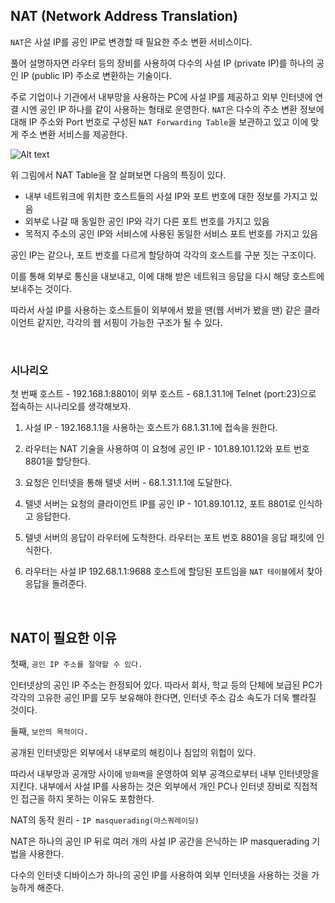 ## NAT (Network Address Translation)

`NAT`은 사설 IP를 공인 IP로 변경할 때 필요한 주소 변환 서비스이다.

풀어 설명하자면 라우터 등의 장비를 사용하여 다수의 사설 IP (private IP)를 하나의 공인 IP (public IP) 주소로 변환하는 기술이다.

주로 기업이나 기관에서 내부망을 사용하는 PC에 사설 IP를 제공하고 외부 인터넷에 연결 시엔 공인 IP 하나를 같이 사용하는 형태로 운영한다. `NAT`은 다수의 주소 변환 정보에 대해 IP 주소와 Port 번호로 구성된 `NAT Forwarding Table`을 보관하고 있고 이에 맞게 주소 변환 서비스를 제공한다.

![Alt text](image.png)

위 그림에서 NAT Table을 잘 살펴보면 다음의 특징이 있다.

- 내부 네트워크에 위치한 호스트들의 사설 IP와 포트 번호에 대한 정보를 가지고 있음
- 외부로 나갈 때 동일한 공인 IP와 각기 다른 포트 번호를 가지고 있음
- 목적지 주소의 공인 IP와 서비스에 사용된 동일한 서비스 포트 번호를 가지고 있음

공인 IP는 같으나, 포트 번호를 다르게 할당하여 각각의 호스트를 구분 짓는 구조이다.

이를 통해 외부로 통신을 내보내고, 이에 대해 받은 네트워크 응답을 다시 해당 호스트에 보내주는 것이다.

따라서 사설 IP를 사용하는 호스트들이 외부에서 봤을 땐(웹 서버가 봤을 땐) 같은 클라이언트 같지만, 각각의 웹 서핑이 가능한 구조가 될 수 있다.

<br />

### 시나리오

첫 번째 호스트 - 192.168.1:8801이 외부 호스트 - 68.1.31.1에 Telnet (port:23)으로 접속하는 시나리오를 생각해보자.

1. 사설 IP - 192.168.1.1을 사용하는 호스트가 68.1.31.1에 접속을 원한다.

2. 라우터는 NAT 기술을 사용하여 이 요청에 공인 IP - 101.89.101.12와 포트 번호 8801을 할당한다.

3. 요청은 인터넷을 통해 텔넷 서버 - 68.1.31.1.1에 도달한다.

4. 텔넷 서버는 요청의 클라이언트 IP를 공인 IP - 101.89.101.12, 포트 8801로 인식하고 응답한다.

5. 텔넷 서버의 응답이 라우터에 도착한다. 라우터는 포트 번호 8801을 응답 패킷에 인식한다.

6. 라우터는 사설 IP 192.68.1.1:9688 호스트에 할당된 포트임을 `NAT 테이블`에서 찾아 응답을 돌려준다.

<br />

## NAT이 필요한 이유

첫째, `공인 IP 주소를 절약할 수 있다.`

인터넷상의 공인 IP 주소는 한정되어 있다. 따라서 회사, 학교 등의 단체에 보급된 PC가 각각의 고유한 공인 IP를 모두 보유해야 한다면, 인터넷 주소 감소 속도가 더욱 빨라질 것이다.

둘째, `보안의 목적이다.`

공개된 인터넷망은 외부에서 내부로의 해킹이나 침입의 위헙이 있다.

따라서 내부망과 공개망 사이에 `방화벽`을 운영하여 외부 공격으로부터 내부 인터넷망을 지킨다. 내부에서 사설 IP를 사용하는 것은 외부에서 개인 PC나 인터넷 장비로 직접적인 접근을 하지 못하는 이유도 포함한다.

NAT의 동작 원리 - `IP masquerading(마스쿼레이딩)`

NAT은 하나의 공인 IP 뒤로 여러 개의 사설 IP 공간을 은닉하는 IP masquerading 기법을 사용한다.

다수의 인터넷 디바이스가 하나의 공인 IP를 사용하여 외부 인터넷을 사용하는 것을 가능하게 해준다.
